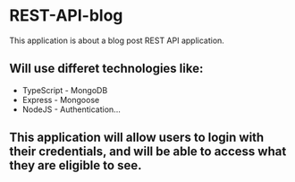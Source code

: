 # REST-API-blog

This application is about a blog post REST API application.

## Will use differet technologies like:

- TypeScript - MongoDB
- Express - Mongoose
- NodeJS - Authentication...

## This application will allow users to login with their credentials, and will be able to access what they are eligible to see.
